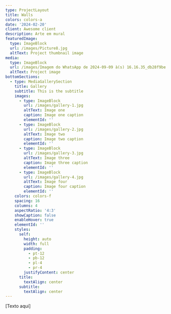 ```yaml
---
type: ProjectLayout
title: Walls
colors: colors-a
date: '2024-02-20'
client: Awesome client
description: Arte em mural
featuredImage:
  type: ImageBlock
  url: /images/Picture8.jpg
  altText: Project thumbnail image
media:
  type: ImageBlock
  url: /images/Imagem do WhatsApp de 2024-09-09 à(s) 16.16.35_db28f9be.jpg
  altText: Project image
bottomSections:
  - type: MediaGallerySection
    title: Gallery
    subtitle: This is the subtitle
    images:
      - type: ImageBlock
        url: /images/gallery-1.jpg
        altText: Image one
        caption: Image one caption
        elementId: ''
      - type: ImageBlock
        url: /images/gallery-2.jpg
        altText: Image two
        caption: Image two caption
        elementId: ''
      - type: ImageBlock
        url: /images/gallery-3.jpg
        altText: Image three
        caption: Image three caption
        elementId: ''
      - type: ImageBlock
        url: /images/gallery-4.jpg
        altText: Image four
        caption: Image four caption
        elementId: ''
    colors: colors-f
    spacing: 16
    columns: 4
    aspectRatio: '4:3'
    showCaption: false
    enableHover: true
    elementId: ''
    styles:
      self:
        height: auto
        width: full
        padding:
          - pt-12
          - pb-12
          - pl-4
          - pr-4
        justifyContent: center
      title:
        textAlign: center
      subtitle:
        textAlign: center
---
```

\[Texto aqui]
